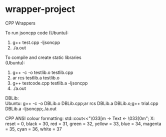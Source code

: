 # wrapper-project
CPP Wrappers

To run jsoncpp code
(Ubuntu):  
1) g++ test.cpp -ljsoncpp   
2) ./a.out


To compile and create static libraries  
(Ubuntu):  
1) g++ -c -o testlib.o testlib.cpp  
2) ar rcs testlib.a testlib.o  
3) g++ testcode.cpp testlib.a -ljsoncpp
4) ./a.out  

DBLib:  
Ubuntu: g++ -c -o DBLib.o DBLib.cpp;ar rcs DBLib.a DBLib.o;g++ trial.cpp DBLib.a -ljsoncpp;./a.out

CPP ANSI colour formatting:
std::cout<<"\033[<X>m -> Text <- \033[0m";
X: reset = 0, black = 30, red = 31, green = 32, yellow = 33, blue = 34, magenta = 35, cyan = 36, white = 37
